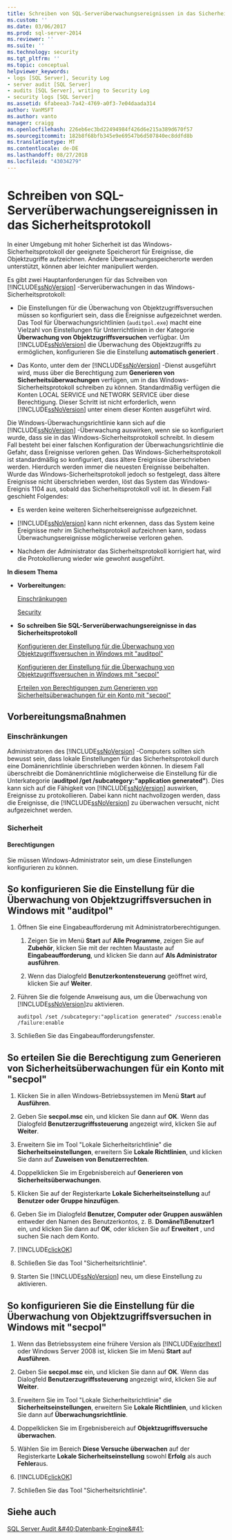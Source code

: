 ```yaml
---
title: Schreiben von SQL-Serverüberwachungsereignissen in das Sicherheitsprotokoll | Microsoft-Dokumentation
ms.custom: ''
ms.date: 03/06/2017
ms.prod: sql-server-2014
ms.reviewer: ''
ms.suite: ''
ms.technology: security
ms.tgt_pltfrm: ''
ms.topic: conceptual
helpviewer_keywords:
- logs [SQL Server], Security Log
- server audit [SQL Server]
- audits [SQL Server], writing to Security Log
- security logs [SQL Server]
ms.assetid: 6fabeea3-7a42-4769-a0f3-7e04daada314
author: VanMSFT
ms.author: vanto
manager: craigg
ms.openlocfilehash: 226eb6ec3bd22494984f426d6e215a389d670f57
ms.sourcegitcommit: 182b8f68bfb345e9e69547b6d507840ec8ddfd8b
ms.translationtype: MT
ms.contentlocale: de-DE
ms.lasthandoff: 08/27/2018
ms.locfileid: "43034279"
---
```

# <a name="write-sql-server-audit-events-to-the-security-log"></a>Schreiben von SQL-Serverüberwachungsereignissen in das Sicherheitsprotokoll
  In einer Umgebung mit hoher Sicherheit ist das Windows-Sicherheitsprotokoll der geeignete Speicherort für Ereignisse, die Objektzugriffe aufzeichnen. Andere Überwachungsspeicherorte werden unterstützt, können aber leichter manipuliert werden.  
  
 Es gibt zwei Hauptanforderungen für das Schreiben von [!INCLUDE[ssNoVersion](../../../includes/ssnoversion-md.md)] -Serverüberwachungen in das Windows-Sicherheitsprotokoll:  
  
-   Die Einstellungen für die Überwachung von Objektzugriffsversuchen müssen so konfiguriert sein, dass die Ereignisse aufgezeichnet werden. Das Tool für Überwachungsrichtlinien (`auditpol.exe`) macht eine Vielzahl von Einstellungen für Unterrichtlinien in der Kategorie **Überwachung von Objektzugriffsversuchen** verfügbar. Um [!INCLUDE[ssNoVersion](../../../includes/ssnoversion-md.md)] die Überwachung des Objektzugriffs zu ermöglichen, konfigurieren Sie die Einstellung **automatisch generiert** .  
  
-   Das Konto, unter dem der [!INCLUDE[ssNoVersion](../../../includes/ssnoversion-md.md)] -Dienst ausgeführt wird, muss über die Berechtigung zum **Generieren von Sicherheitsüberwachungen** verfügen, um in das Windows-Sicherheitsprotokoll schreiben zu können. Standardmäßig verfügen die Konten LOCAL SERVICE und NETWORK SERVICE über diese Berechtigung. Dieser Schritt ist nicht erforderlich, wenn [!INCLUDE[ssNoVersion](../../../includes/ssnoversion-md.md)] unter einem dieser Konten ausgeführt wird.  
  
 Die Windows-Überwachungsrichtlinie kann sich auf die [!INCLUDE[ssNoVersion](../../../includes/ssnoversion-md.md)] -Überwachung auswirken, wenn sie so konfiguriert wurde, dass sie in das Windows-Sicherheitsprotokoll schreibt. In diesem Fall besteht bei einer falschen Konfiguration der Überwachungsrichtlinie die Gefahr, dass Ereignisse verloren gehen. Das Windows-Sicherheitsprotokoll ist standardmäßig so konfiguriert, dass ältere Ereignisse überschrieben werden. Hierdurch werden immer die neuesten Ereignisse beibehalten. Wurde das Windows-Sicherheitsprotokoll jedoch so festgelegt, dass ältere Ereignisse nicht überschrieben werden, löst das System das Windows-Ereignis 1104 aus, sobald das Sicherheitsprotokoll voll ist. In diesem Fall geschieht Folgendes:  
  
-   Es werden keine weiteren Sicherheitsereignisse aufgezeichnet.  
  
-   [!INCLUDE[ssNoVersion](../../../includes/ssnoversion-md.md)] kann nicht erkennen, dass das System keine Ereignisse mehr im Sicherheitsprotokoll aufzeichnen kann, sodass Überwachungsereignisse möglicherweise verloren gehen.  
  
-   Nachdem der Administrator das Sicherheitsprotokoll korrigiert hat, wird die Protokollierung wieder wie gewohnt ausgeführt.  
  
 **In diesem Thema**  
  
-   **Vorbereitungen:**  
  
     [Einschränkungen](#Restrictions)  
  
     [Security](#Security)  
  
-   **So schreiben Sie SQL-Serverüberwachungsereignisse in das Sicherheitsprotokoll**  
  
     [Konfigurieren der Einstellung für die Überwachung von Objektzugriffsversuchen in Windows mit "auditpol"](#auditpolAccess)  
  
     [Konfigurieren der Einstellung für die Überwachung von Objektzugriffsversuchen in Windows mit "secpol"](#secpolAccess)  
  
     [Erteilen von Berechtigungen zum Generieren von Sicherheitsüberwachungen für ein Konto mit "secpol"](#secpolPermission)  
  
##  <a name="BeforeYouBegin"></a> Vorbereitungsmaßnahmen  
  
###  <a name="Restrictions"></a> Einschränkungen  
 Administratoren des [!INCLUDE[ssNoVersion](../../../includes/ssnoversion-md.md)] -Computers sollten sich bewusst sein, dass lokale Einstellungen für das Sicherheitsprotokoll durch eine Domänenrichtlinie überschrieben werden können. In diesem Fall überschreibt die Domänenrichtlinie möglicherweise die Einstellung für die Unterkategorie (**auditpol /get /subcategory:"application generated"**). Dies kann sich auf die Fähigkeit von [!INCLUDE[ssNoVersion](../../../includes/ssnoversion-md.md)] auswirken, Ereignisse zu protokollieren. Dabei kann nicht nachvollzogen werden, dass die Ereignisse, die [!INCLUDE[ssNoVersion](../../../includes/ssnoversion-md.md)] zu überwachen versucht, nicht aufgezeichnet werden.  
  
###  <a name="Security"></a> Sicherheit  
  
####  <a name="Permissions"></a> Berechtigungen  
 Sie müssen Windows-Administrator sein, um diese Einstellungen konfigurieren zu können.  
  
##  <a name="auditpolAccess"></a> So konfigurieren Sie die Einstellung für die Überwachung von Objektzugriffsversuchen in Windows mit "auditpol"  
  
1.  Öffnen Sie eine Eingabeaufforderung mit Administratorberechtigungen.  
  
    1.  Zeigen Sie im Menü **Start** auf **Alle Programme**, zeigen Sie auf **Zubehör**, klicken Sie mit der rechten Maustaste auf **Eingabeaufforderung**, und klicken Sie dann auf **Als Administrator ausführen**.  
  
    2.  Wenn das Dialogfeld **Benutzerkontensteuerung** geöffnet wird, klicken Sie auf **Weiter**.  
  
2.  Führen Sie die folgende Anweisung aus, um die Überwachung von [!INCLUDE[ssNoVersion](../../../includes/ssnoversion-md.md)]zu aktivieren.  
  
    ```  
    auditpol /set /subcategory:"application generated" /success:enable /failure:enable  
    ```  
  
3.  Schließen Sie das Eingabeaufforderungsfenster.  
  
##  <a name="secpolAccess"></a> So erteilen Sie die Berechtigung zum Generieren von Sicherheitsüberwachungen für ein Konto mit "secpol"  
  
1.  Klicken Sie in allen Windows-Betriebssystemen im Menü **Start** auf **Ausführen**.  
  
2.  Geben Sie **secpol.msc** ein, und klicken Sie dann auf **OK**. Wenn das Dialogfeld **Benutzerzugriffssteuerung** angezeigt wird, klicken Sie auf **Weiter**.  
  
3.  Erweitern Sie im Tool "Lokale Sicherheitsrichtlinie" die **Sicherheitseinstellungen**, erweitern Sie **Lokale Richtlinien**, und klicken Sie dann auf **Zuweisen von Benutzerrechten**.  
  
4.  Doppelklicken Sie im Ergebnisbereich auf **Generieren von Sicherheitsüberwachungen**.  
  
5.  Klicken Sie auf der Registerkarte **Lokale Sicherheitseinstellung** auf **Benutzer oder Gruppe hinzufügen**.  
  
6.  Geben Sie im Dialogfeld **Benutzer, Computer oder Gruppen auswählen** entweder den Namen des Benutzerkontos, z. B. **Domäne1\Benutzer1** ein, und klicken Sie dann auf **OK**, oder klicken Sie auf **Erweitert** , und suchen Sie nach dem Konto.  
  
7.  [!INCLUDE[clickOK](../../../includes/clickok-md.md)]  
  
8.  Schließen Sie das Tool "Sicherheitsrichtlinie".  
  
9. Starten Sie [!INCLUDE[ssNoVersion](../../../includes/ssnoversion-md.md)] neu, um diese Einstellung zu aktivieren.  
  
##  <a name="secpolPermission"></a> So konfigurieren Sie die Einstellung für die Überwachung von Objektzugriffsversuchen in Windows mit "secpol"  
  
1.  Wenn das Betriebssystem eine frühere Version als [!INCLUDE[wiprlhext](../../../includes/wiprlhext-md.md)] oder Windows Server 2008 ist, klicken Sie im Menü **Start** auf **Ausführen**.  
  
2.  Geben Sie **secpol.msc** ein, und klicken Sie dann auf **OK**. Wenn das Dialogfeld **Benutzerzugriffssteuerung** angezeigt wird, klicken Sie auf **Weiter**.  
  
3.  Erweitern Sie im Tool "Lokale Sicherheitsrichtlinie" die **Sicherheitseinstellungen**, erweitern Sie **Lokale Richtlinien**, und klicken Sie dann auf **Überwachungsrichtlinie**.  
  
4.  Doppelklicken Sie im Ergebnisbereich auf **Objektzugriffsversuche überwachen**.  
  
5.  Wählen Sie im Bereich **Diese Versuche überwachen** auf der Registerkarte **Lokale Sicherheitseinstellung** sowohl **Erfolg** als auch **Fehler**aus.  
  
6.  [!INCLUDE[clickOK](../../../includes/clickok-md.md)]  
  
7.  Schließen Sie das Tool "Sicherheitsrichtlinie".  
  
## <a name="see-also"></a>Siehe auch  
 [SQL Server Audit &amp;#40;Datenbank-Engine&amp;#41;](sql-server-audit-database-engine.md)  
  
  
